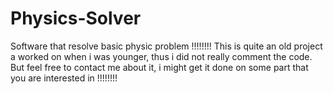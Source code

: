 # Physics-Solver
Software that resolve basic physic problem
!!!!!!!!
This is quite an old project a worked on when i was younger, thus i did not really comment the code.
But feel free to contact me about it, i might get it done on some part that you are interested in
!!!!!!!!
